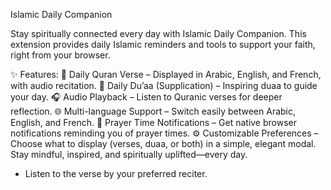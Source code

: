 Islamic Daily Companion

Stay spiritually connected every day with Islamic Daily Companion. This extension provides daily Islamic reminders and tools to support your faith, right from your browser.

✨ Features:
📖 Daily Quran Verse – Displayed in Arabic, English, and French, with audio recitation.
🤲 Daily Du’aa (Supplication) – Inspiring duaa to guide your day.
🎧 Audio Playback – Listen to Quranic verses for deeper reflection.
🌐 Multi-language Support – Switch easily between Arabic, English, and French.
🕋 Prayer Time Notifications – Get native browser notifications reminding you of prayer times.
⚙️ Customizable Preferences – Choose what to display (verses, duaa, or both) in a simple, elegant modal.
Stay mindful, inspired, and spiritually uplifted—every day.
- Listen to the verse by your preferred reciter.
